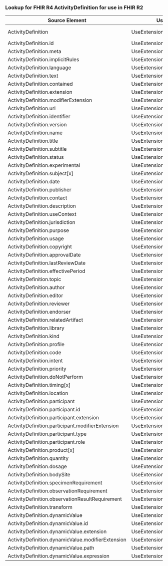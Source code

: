 ### Lookup for FHIR R4 ActivityDefinition for use in FHIR R2

| Source Element | Usage | Target |
| -------------- | ----- | ------ |
| ActivityDefinition | UseExtension | http://hl7.org/fhir/4.0/StructureDefinition/extension-ActivityDefinition |
| ActivityDefinition.id | UseExtensionFromAncestor | - |
| ActivityDefinition.meta | UseExtensionFromAncestor | - |
| ActivityDefinition.implicitRules | UseExtensionFromAncestor | - |
| ActivityDefinition.language | UseExtensionFromAncestor | - |
| ActivityDefinition.text | UseExtensionFromAncestor | - |
| ActivityDefinition.contained | UseExtensionFromAncestor | - |
| ActivityDefinition.extension | UseExtensionFromAncestor | - |
| ActivityDefinition.modifierExtension | UseExtensionFromAncestor | - |
| ActivityDefinition.url | UseExtensionFromAncestor | - |
| ActivityDefinition.identifier | UseExtensionFromAncestor | - |
| ActivityDefinition.version | UseExtensionFromAncestor | - |
| ActivityDefinition.name | UseExtensionFromAncestor | - |
| ActivityDefinition.title | UseExtensionFromAncestor | - |
| ActivityDefinition.subtitle | UseExtensionFromAncestor | - |
| ActivityDefinition.status | UseExtensionFromAncestor | - |
| ActivityDefinition.experimental | UseExtensionFromAncestor | - |
| ActivityDefinition.subject[x] | UseExtensionFromAncestor | - |
| ActivityDefinition.date | UseExtensionFromAncestor | - |
| ActivityDefinition.publisher | UseExtensionFromAncestor | - |
| ActivityDefinition.contact | UseExtensionFromAncestor | - |
| ActivityDefinition.description | UseExtensionFromAncestor | - |
| ActivityDefinition.useContext | UseExtensionFromAncestor | - |
| ActivityDefinition.jurisdiction | UseExtensionFromAncestor | - |
| ActivityDefinition.purpose | UseExtensionFromAncestor | - |
| ActivityDefinition.usage | UseExtensionFromAncestor | - |
| ActivityDefinition.copyright | UseExtensionFromAncestor | - |
| ActivityDefinition.approvalDate | UseExtensionFromAncestor | - |
| ActivityDefinition.lastReviewDate | UseExtensionFromAncestor | - |
| ActivityDefinition.effectivePeriod | UseExtensionFromAncestor | - |
| ActivityDefinition.topic | UseExtensionFromAncestor | - |
| ActivityDefinition.author | UseExtensionFromAncestor | - |
| ActivityDefinition.editor | UseExtensionFromAncestor | - |
| ActivityDefinition.reviewer | UseExtensionFromAncestor | - |
| ActivityDefinition.endorser | UseExtensionFromAncestor | - |
| ActivityDefinition.relatedArtifact | UseExtensionFromAncestor | - |
| ActivityDefinition.library | UseExtensionFromAncestor | - |
| ActivityDefinition.kind | UseExtensionFromAncestor | - |
| ActivityDefinition.profile | UseExtensionFromAncestor | - |
| ActivityDefinition.code | UseExtensionFromAncestor | - |
| ActivityDefinition.intent | UseExtensionFromAncestor | - |
| ActivityDefinition.priority | UseExtensionFromAncestor | - |
| ActivityDefinition.doNotPerform | UseExtensionFromAncestor | - |
| ActivityDefinition.timing[x] | UseExtensionFromAncestor | - |
| ActivityDefinition.location | UseExtensionFromAncestor | - |
| ActivityDefinition.participant | UseExtensionFromAncestor | - |
| ActivityDefinition.participant.id | UseExtensionFromAncestor | - |
| ActivityDefinition.participant.extension | UseExtensionFromAncestor | - |
| ActivityDefinition.participant.modifierExtension | UseExtensionFromAncestor | - |
| ActivityDefinition.participant.type | UseExtensionFromAncestor | - |
| ActivityDefinition.participant.role | UseExtensionFromAncestor | - |
| ActivityDefinition.product[x] | UseExtensionFromAncestor | - |
| ActivityDefinition.quantity | UseExtensionFromAncestor | - |
| ActivityDefinition.dosage | UseExtensionFromAncestor | - |
| ActivityDefinition.bodySite | UseExtensionFromAncestor | - |
| ActivityDefinition.specimenRequirement | UseExtensionFromAncestor | - |
| ActivityDefinition.observationRequirement | UseExtensionFromAncestor | - |
| ActivityDefinition.observationResultRequirement | UseExtensionFromAncestor | - |
| ActivityDefinition.transform | UseExtensionFromAncestor | - |
| ActivityDefinition.dynamicValue | UseExtensionFromAncestor | - |
| ActivityDefinition.dynamicValue.id | UseExtensionFromAncestor | - |
| ActivityDefinition.dynamicValue.extension | UseExtensionFromAncestor | - |
| ActivityDefinition.dynamicValue.modifierExtension | UseExtensionFromAncestor | - |
| ActivityDefinition.dynamicValue.path | UseExtensionFromAncestor | - |
| ActivityDefinition.dynamicValue.expression | UseExtensionFromAncestor | - |
